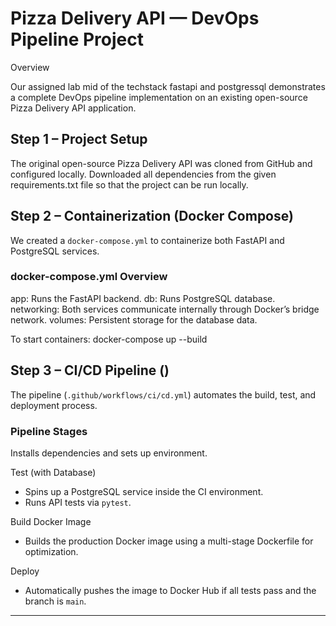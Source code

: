 # Pizza Delivery API — DevOps Pipeline Project

Overview

Our assigned lab mid of the techstack fastapi and postgressql  demonstrates a complete DevOps pipeline implementation on an existing open-source Pizza Delivery API application. 

## Step 1 – Project Setup

The original open-source Pizza Delivery API was cloned from GitHub and configured locally. Downloaded all dependencies from the given requirements.txt file so that the project can be run locally. 

## Step 2 – Containerization (Docker Compose)

We created a `docker-compose.yml` to containerize both FastAPI and PostgreSQL services.

### docker-compose.yml Overview

app: Runs the FastAPI backend.
db: Runs PostgreSQL database.
networking: Both services communicate internally through Docker’s bridge network.
volumes: Persistent storage for the database data.

To start containers:
docker-compose up --build

## Step 3 – CI/CD Pipeline ()

The pipeline (`.github/workflows/ci/cd.yml`) automates the build, test, and deployment process.

### Pipeline Stages

Installs dependencies and sets up environment.

 Test (with Database)
   * Spins up a PostgreSQL service inside the CI environment.
   * Runs API tests via `pytest`.

Build Docker Image
   * Builds the production Docker image using a multi-stage Dockerfile for optimization.

Deploy 
   * Automatically pushes the image to Docker Hub if all tests pass and the branch is `main`.

---
